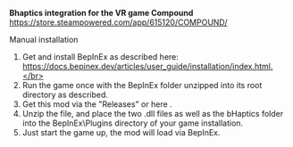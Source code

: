 <b>Bhaptics integration for the VR game Compound</b>
</br>https://store.steampowered.com/app/615120/COMPOUND/

Manual installation</br>
1) Get and install BepInEx as described here: https://docs.bepinex.dev/articles/user_guide/installation/index.html.</br>
2) Run the game once with the BepInEx folder unzipped into its root directory as described.</br>
3) Get this mod via the "Releases" or here .</br>
4) Unzip the file, and place the two .dll files as well as the bHaptics folder into the BepInEx\Plugins directory of your game installation.</br>
5) Just start the game up, the mod will load via BepInEx.</br>
